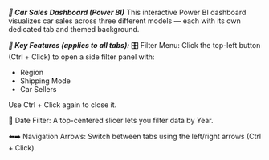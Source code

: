 ***🚗 Car Sales Dashboard (Power BI)***
This interactive Power BI dashboard visualizes car sales across three different models — each with its own dedicated tab and themed background.

***🧭 Key Features (applies to all tabs):***
🎛️ Filter Menu: Click the top-left button (Ctrl + Click) to open a side filter panel with:
- Region
- Shipping Mode
- Car Sellers

Use Ctrl + Click again to close it.

📅 Date Filter: A top-centered slicer lets you filter data by Year.

⬅️➡️ Navigation Arrows: Switch between tabs using the left/right arrows (Ctrl + Click).
